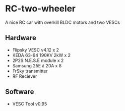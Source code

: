 # RC-two-wheeler
A nice RC car with overkill BLDC motors and two VESCs 

## Hardware
- Flipsky VESC v4.12 x 2
- KEDA 63-64 190KV 2kW x 2
- 2P2S N.E.S.E module x 2
- Samsung 25E á 20A x 8
- FrSky transmitter
- RF Reciever

## Software
- VESC Tool v0.95 

